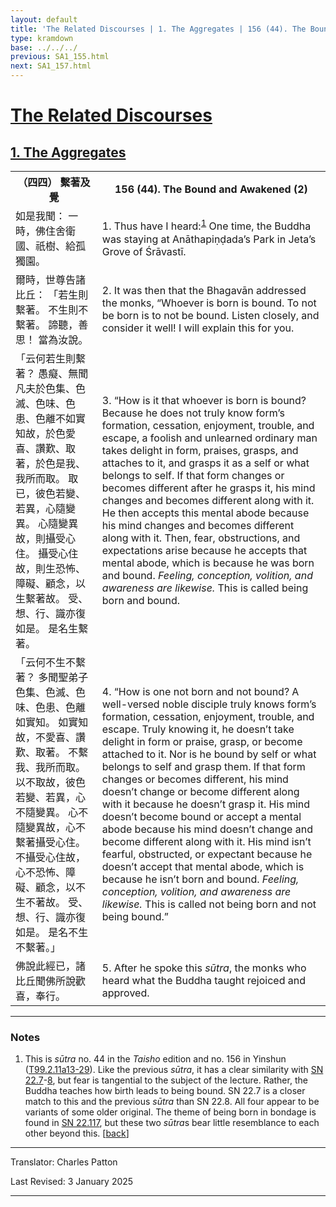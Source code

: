 ```yaml
---
layout: default
title: 'The Related Discourses | 1. The Aggregates | 156 (44). The Bound and Awakened (2)'
type: kramdown
base: ../../../
previous: SA1_155.html
next: SA1_157.html
---
```


<h1><a href='../index.html'>The Related Discourses</a></h1>
<h2><a href='index.html'>1. The Aggregates</a></h2>

<table class="trans">
  <th class='ch'>（四四） 繫著及覺</th>
  <th class='en'>156 (44). The Bound and Awakened (2)</th>
  <tr>
    <td class='ch' title='t99.2.11a13'>如是我聞： 一時，佛住舍衛國、祇樹、給孤獨園。</td>
    <td id='p1'>1. Thus have I heard:<sup id="ref1"><a href="#n1">1</a></sup> One time, the Buddha was staying at Anāthapiṇḍada’s Park in Jeta’s Grove of Śrāvastī.</td>
  </tr>
  <tr>
    <td class='ch' title='t99.2.11a14'>爾時，世尊告諸比丘： 「若生則繫著。 不生則不繫著。 諦聽，善思！ 當為汝說。</td>
    <td id='p2'>2. It was then that the Bhagavān addressed the monks, “Whoever is born is bound. To not be born is to not be bound. Listen closely, and consider it well! I will explain this for you.</td>
  </tr>
  <tr>
    <td class='ch' title='t99.2.11a15'>「云何若生則繫著？ 愚癡、無聞凡夫於色集、色滅、色味、色患、色離不如實知故，於色愛喜、讚歎、取著，於色是我、我所而取。 取已，彼色若變、若異，心隨變異。 心隨變異故，則攝受心住。 攝受心住故，則生恐怖、障礙、顧念，以生繫著故。 受、想、行、識亦復如是。 是名生繫著。</td>
    <td id='p3'>3. “How is it that whoever is born is bound? Because he does not truly know form’s formation, cessation, enjoyment, trouble, and escape, a foolish and unlearned ordinary man takes delight in form, praises, grasps, and attaches to it, and grasps it as a self or what belongs to self. If that form changes or becomes different after he grasps it, his mind changes and becomes different along with it. He then accepts this mental abode because his mind changes and becomes different along with it. Then, fear, obstructions, and expectations arise because he accepts that mental abode, which is because he was born and bound. <em>Feeling, conception, volition, and awareness are likewise.</em> This is called being born and bound.</td>
  </tr>
  <tr>
    <td class='ch' title='t99.2.11a22'>「云何不生不繫著？ 多聞聖弟子色集、色滅、色味、色患、色離如實知。 如實知故，不愛喜、讚歎、取著。 不繫我、我所而取。 以不取故，彼色若變、若異，心不隨變異。 心不隨變異故，心不繫著攝受心住。 不攝受心住故，心不恐怖、障礙、顧念，以不生不著故。 受、想、行、識亦復如是。 是名不生不繫著。」</td>
    <td id='p4'>4. “How is one not born and not bound? A well-versed noble disciple truly knows form’s formation, cessation, enjoyment, trouble, and escape. Truly knowing it, he doesn’t take delight in form or praise, grasp, or become attached to it. Nor is he bound by self or what belongs to self and grasp them. If that form changes or becomes different, his mind doesn’t change or become different along with it because he doesn’t grasp it. His mind doesn’t become bound or accept a mental abode because his mind doesn’t change and become different along with it. His mind isn’t fearful, obstructed, or expectant because he doesn’t accept that mental abode, which is because he isn’t born and bound. <em>Feeling, conception, volition, and awareness are likewise.</em> This is called not being born and not being bound.”</td>
  </tr>
  <tr>
    <td class='ch' title='t99.2.11a28'>佛說此經已，諸比丘聞佛所說歡喜，奉行。</td>
    <td id='p5'>5. After he spoke this <em>sūtra</em>, the monks who heard what the Buddha taught rejoiced and approved.</td>
  </tr>
</table>

<hr/>

<h3 id="notes">Notes</h3>

<ol class="notes-list">
<li id="n1"><p>This is <em>sūtra</em> no. 44 in the <cite>Taisho</cite> edition and no. 156 in Yinshun (<a href="https://cbetaonline.dila.edu.tw/zh/T02n0099_p0011a13" target="_blank">T99.2.11a13-29</a>). Like the previous <em>sūtra</em>, it has a clear similarity with <a href="https://suttacentral.net/sn22.7" target="_blank">SN 22.7</a>-<a href="https://suttacentral.net/sn22.8" target="_blank">8</a>, but fear is tangential to the subject of the lecture. Rather, the Buddha teaches how birth leads to being bound. SN 22.7 is a closer match to this and the previous <em>sūtra</em> than SN 22.8. All four appear to be variants of some older original. The theme of being born in bondage is found in <a href="https://suttacentral.net/sn22.117" target="_blank">SN 22.117</a>, but these two <em>sūtra</em>s bear little resemblance to each other beyond this. [<a href="#ref1">back</a>]</p></li>
</ol>
<hr/>

<p class="translator">Translator: Charles Patton</p>
<p class='revised'>Last Revised: 3 January 2025</p>

<hr/>